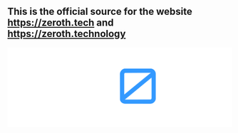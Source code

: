 ## This is the official source for the website https://zeroth.tech and https://zeroth.technology

![image](zeroth_logo.svg)
